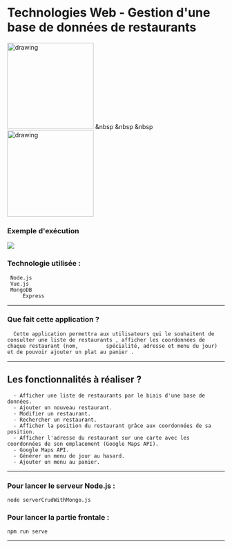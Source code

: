 # Technologies Web - Gestion d'une base de données de restaurants 


<img src="https://i.ibb.co/3r2QyfG/miage.png" alt="drawing" 
width="200"/> &nbsp &nbsp &nbsp <img src="https://i.ibb.co/6XTQPZD/unice.png" alt="drawing" width="200"/>





### Exemple d'exécution 

![](https://github.com/JugheadTn/Technologies-Web/blob/master/InterfaceExemple.gif)
   




### Technologie utilisée : 
	 Node.js
	 Vue.js
	 MongoDB
    	 Express


------------


### Que fait cette application ?

      Cette application permettra aux utilisateurs qui le souhaitent de consulter une liste de restaurants , afficher les coordonnées de chaque restaurant (nom,         spécialité, adresse et menu du jour) et de pouvoir ajouter un plat au panier .
 


------------


## Les fonctionnalités à réaliser ?

      - Afficher une liste de restaurants par le biais d'une base de données.
      - Ajouter un nouveau restaurant.
      - Modifier un restaurant.
      - Rechercher un restaurant.
      - Afficher la position du restaurant grâce aux coordonnées de sa position.
      - Afficher l'adresse du restaurant sur une carte avec les coordonnées de son emplacement (Google Maps API).
      - Google Maps API.
      - Générer un menu de jour au hasard.
      - Ajouter un menu au panier.

------------

### Pour lancer le serveur Node.js :
	node serverCrudWithMongo.js 
### Pour lancer la partie frontale  :
   
	npm run serve



------------































